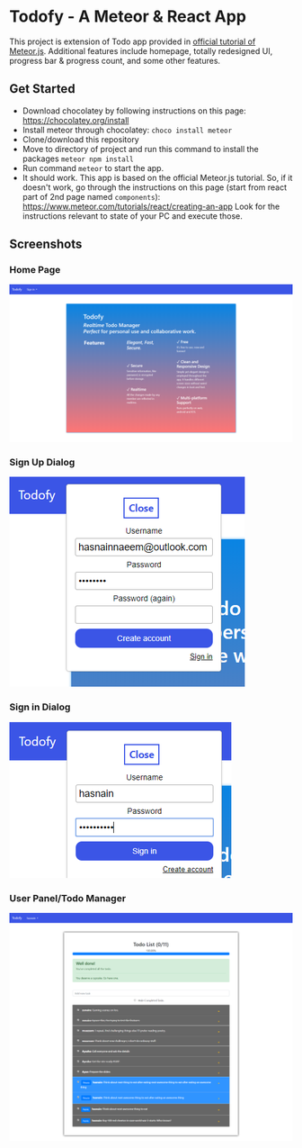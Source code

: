 # Todofy - A Meteor & React App
This project is extension of Todo app provided in [official tutorial of Meteor.js](https://www.meteor.com/tutorials/react/creating-an-app). Additional features include homepage, totally redesigned UI, progress bar & progress count, and some other features.

## Get Started
* Download chocolatey by following instructions on this page: https://chocolatey.org/install
* Install meteor through chocolatey: `choco install meteor`
* Clone/download this repository
* Move to directory of project and run this command to install the packages `meteor npm install`
* Run command `meteor` to start the app.
* It should work. This app is based on the official Meteor.js tutorial. So, if it doesn't work, go through the instructions on this page (start from react part of 2nd page named `components`): https://www.meteor.com/tutorials/react/creating-an-app
Look for the instructions relevant to state of your PC and execute those. 

## Screenshots
### Home Page
![Todofy - Home Page](_screenshots/home-page.png)
### Sign Up Dialog
![Sign Up Dialog](_screenshots/sign-up-box.png)
### Sign in Dialog
![Login Dialog](_screenshots/sign-in-box.PNG)
### User Panel/Todo Manager
![User Panel/Todo Manager](_screenshots/user-panel.png)
